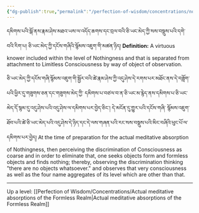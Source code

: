 ```yaml
---
{"dg-publish":true,"permalink":"/perfection-of-wisdom/concentrations/nothingness/"}
---
```


དམིགས་པའི་སྒོ་ནས་རྣམ་ཤེས་མཐའ་ཡས་ལ་འདོད་ཆགས་དང་བྲལ་བའི་ཅི་ཡང་མེད་ཀྱི་སས་བསྡུས་པའི་དགེ་བའི་རིག་པ། 
ཅི་ཡང་མེད་ཀྱི་དངོས་གཞིའི་སྙོམས་འཇུག་གི་མཚན་ཉིད།
**Definition:** A virtuous knower included within the level of Nothingness and that is separated from attachment to Limitless Consciousness by way of object of observation.

ཅི་ཡང་མེད་ཀྱི་དངོས་གཞི་སྙོམས་འཇུག་གི་སྦྱོར་བའི་ཚེ་རྣམ་ཤེས་ཀྱི་འདུ་ཤེས་དེ་རགས་པར་མཐོང་ནས་དེ་བཟློག་པའི་ཕྱིར་དུ་གཟུགས་ཅན་དང་གཟུགས་མེད་ཀྱི་
དམིགས་པ་བཙལ་བ་ན་ཅི་ཡང་མ་རྙེད་ནས་དམིགས་པ་ཅི་ཡང་མེད་དོ་སྙམ་དུ་འདུ་ཤེས་པའི་འདུ་ཤེས་ལ་དམིགས་པར་བྱེད་ཅིང་། དེ་མངོན་དུ་གྱུར་པའི་དངོས་གཞི་
སྙོམས་འཇུག་ཐོབ་པའི་ཚེ་ཅི་ཡང་མེད་པའི་འདུ་ཤེས་དེ་ཉིད་དང་དེ་ལས་གཞན་པའི་རང་སས་བསྡུས་པའི་མིང་བཞིའི་ཕུང་པོ་ལ་དམིགས་པར་བྱེད།
At the time of preparation for the actual meditative absorption of Nothingness, then perceiving the discrimination of Consciousness as coarse and in order to eliminate that, one seeks objects form and formless objects and finds nothing; thereby, observing the discrimination thinking "there are no objects whatsoever." and observes that very consciousness as well as the four name aggregates of its level which are other than that.


---
Up a level: [[Perfection of Wisdom/Concentrations/Actual meditative absorptions of the Formless Realm\|Actual meditative absorptions of the Formless Realm]]
